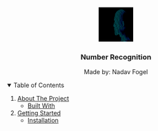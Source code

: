 
<!-- PROJECT LOGO -->
<br />
<p align="center">
    <img src="home.bmp" alt="Logo" width="80" height="80">
  </a>

  <h3 align="center">Number Recognition</h3>

  <p align="center">
   Made by: Nadav Fogel
    <br />
  </p>
</p>



<!-- TABLE OF CONTENTS -->
<details open="open">
  <summary>Table of Contents</summary>
  <ol>
    <li>
      <a href="#about-the-project">About The Project</a>
      <ul>
        <li><a href="#built-with">Built With</a></li>
      </ul>
    </li>
    <li>
      <a href="#getting-started">Getting Started</a>
      <ul>
        <li><a href="#installation">Installation</a></li>
      </ul>
    </li>
  </ol>
</details>
